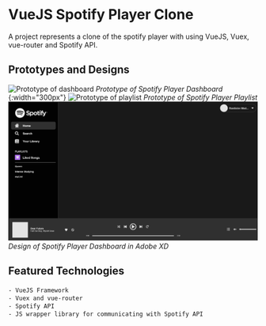 
# VueJS Spotify Player Clone

A project represents a clone of the spotify player with using VueJS, Vuex, vue-router and Spotify API.

## Prototypes and Designs

![Prototype of dashboard](./md_images/prototype_dashboard.jpg) *Prototype of Spotify Player Dashboard* {:width="300px"}
![Prototype of playlist](./md_images/prototype_playlist.jpg) *Prototype of Spotify Player Playlist*
![Design of dashboard](./md_images/design_dashboard.png) *Design of Spotify Player Dashboard in Adobe XD*

## Featured Technologies
```
- VueJS Framework
- Vuex and vue-router
- Spotify API
- JS wrapper library for communicating with Spotify API
```